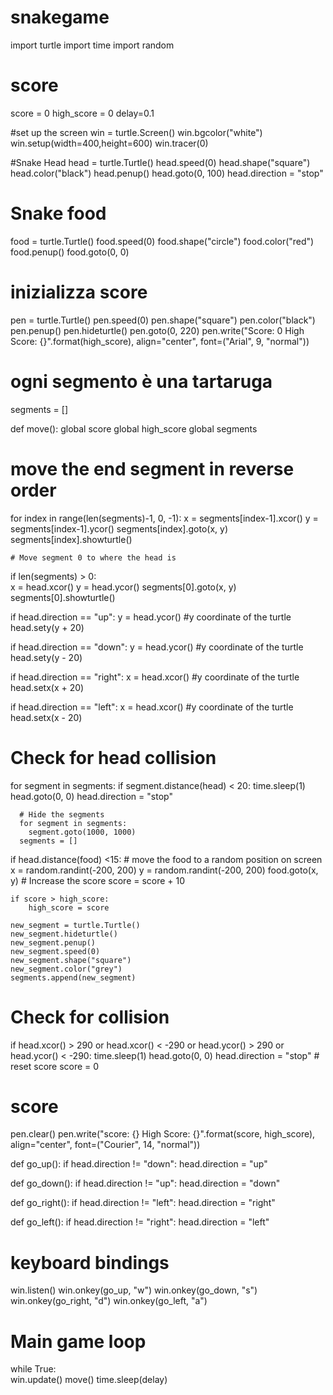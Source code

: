 # snakegame

import turtle
import time
import random

# score
score = 0
high_score = 0
delay=0.1

#set up the screen
win = turtle.Screen()
win.bgcolor("white")
win.setup(width=400,height=600)
win.tracer(0)


#Snake Head
head = turtle.Turtle()
head.speed(0)
head.shape("square")
head.color("black")
head.penup()
head.goto(0, 100)
head.direction = "stop"

# Snake food
food = turtle.Turtle()
food.speed(0)
food.shape("circle")
food.color("red")
food.penup()
food.goto(0, 0)

# inizializza score
pen = turtle.Turtle()
pen.speed(0)
pen.shape("square")
pen.color("black")
pen.penup()
pen.hideturtle()
pen.goto(0, 220)
pen.write("Score: 0 High Score: {}".format(high_score), align="center", font=("Arial", 9, "normal"))

# ogni segmento è una tartaruga
segments = []

def move():
  global score
  global high_score
  global segments
  # move the end segment in reverse order
  for index in range(len(segments)-1, 0, -1):
    x = segments[index-1].xcor()
    y = segments[index-1].ycor()
    segments[index].goto(x, y)      
    segments[index].showturtle()
    
    # Move segment 0 to where the head is
  if len(segments) > 0:        
    x = head.xcor()
    y = head.ycor()
    segments[0].goto(x, y)
    segments[0].showturtle()


  if head.direction == "up":
    y = head.ycor() #y coordinate of the turtle
    head.sety(y + 20)
 
  if head.direction == "down":
    y = head.ycor() #y coordinate of the turtle
    head.sety(y - 20)
 
  if head.direction == "right":
    x = head.xcor() #y coordinate of the turtle
    head.setx(x + 20)
 
  if head.direction == "left":
    x = head.xcor() #y coordinate of the turtle
    head.setx(x - 20)
    
  # Check for head collision
  for segment in segments:
    if segment.distance(head) < 20:
      time.sleep(1)
      head.goto(0, 0)
      head.direction = "stop"
          
      # Hide the segments
      for segment in segments:
        segment.goto(1000, 1000)
      segments = []

  if head.distance(food) <15:
    # move the food to a random position on screen
    x = random.randint(-200, 200)
    y = random.randint(-200, 200)
    food.goto(x, y)
    # Increase the score
    score = score + 10

    if score > high_score:
        high_score = score      

    new_segment = turtle.Turtle()
    new_segment.hideturtle()
    new_segment.penup()
    new_segment.speed(0)
    new_segment.shape("square")
    new_segment.color("grey")      
    segments.append(new_segment)

  # Check for collision
  if head.xcor() > 290 or head.xcor() < -290 or head.ycor() > 290 or head.ycor() < -290:
    time.sleep(1)
    head.goto(0, 0)
    head.direction = "stop"
    # reset score
    score = 0

  # score
  pen.clear()
  pen.write("score: {} High Score: {}".format(score, high_score), align="center", font=("Courier", 14, "normal"))
    

def go_up():
  if head.direction != "down":
    head.direction = "up"

def go_down():
  if head.direction != "up":
    head.direction = "down"
 
def go_right():
  if head.direction != "left":
    head.direction = "right"
 
def go_left():
  if head.direction != "right":
    head.direction = "left"

# keyboard bindings
win.listen()
win.onkey(go_up, "w")
win.onkey(go_down, "s")
win.onkey(go_right, "d")
win.onkey(go_left, "a")

# Main game loop
while True:  
  win.update()
  move()
  time.sleep(delay)
